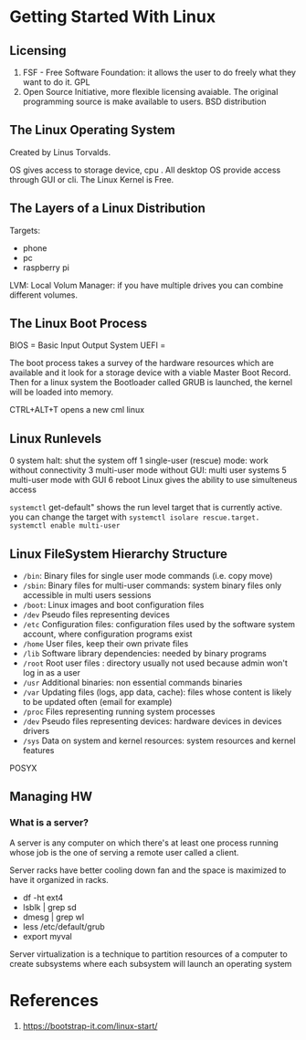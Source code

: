 # Getting Started With Linux

## Licensing
1. FSF - Free Software Foundation: it allows the user to do freely what they want to do it. GPL
1. Open Source Initiative, more flexible licensing avaiable. The original programming source is make available to users. BSD distribution

## The Linux Operating System
Created by Linus Torvalds.

OS gives access to storage device, cpu . All desktop OS provide access through GUI or cli. 
The Linux Kernel is Free. 

## The Layers of a Linux Distribution
Targets:
- phone
- pc
- raspberry pi

LVM: Local Volum Manager: if you have multiple drives you can  combine different volumes. 

## The Linux Boot Process

BIOS = Basic Input Output System
UEFI = 

The boot process takes a survey of the hardware resources which are available and it look for  a storage device with a viable Master Boot Record. 
Then for a linux system the Bootloader called GRUB is launched, the kernel will be loaded into memory.

CTRL+ALT+T opens a new cml linux

## Linux Runlevels

0 system halt: shut the system off
1 single-user (rescue) mode: work without connectivity
3 multi-user mode without GUI: multi user systems 
5 multi-user mode with GUI
6 reboot
Linux gives the ability to use simulteneus access 

`systemctl` get-default" shows the run level target that is currently active.
you can change the target with
`systemctl isolare rescue.target.`
`systemctl enable multi-user`

## Linux FileSystem Hierarchy Structure

* `/bin`: Binary files for single user mode commands (i.e. copy move)
* `/sbin`: Binary files for multi-user commands: system binary files only accessible in multi users sessions
* `/boot`: Linux images and boot configuration files
* `/dev` Pseudo files representing devices
* `/etc` Configuration files: configuration files used by the software system account, where configuration programs exist 
* `/home` User files, keep their own private files
* `/lib` Software library dependencies: needed by binary programs
* `/root` Root user files : directory usually not used because admin won't log in as a user
* `/usr` Additional binaries: non essential commands binaries
* `/var` Updating files (logs, app data, cache): files whose content is likely to be updated often (email for example)
* `/proc` Files representing running system processes
* `/dev` Pseudo files representing devices: hardware devices in devices drivers
* `/sys` Data on system and kernel resources: system resources and kernel features

POSYX

## Managing HW
### What is a server?
A server is any computer on which there's at least one process running whose job is the one of serving a remote user called a client.

Server racks have better cooling down fan and the space is maximized to have it organized in racks.

- df -ht ext4
- lsblk | grep sd
- dmesg | grep wl
- less /etc/default/grub
- export myval

Server virtualization is a technique to partition resources of a computer to create subsystems where each subsystem will launch an operating system 


# References
1. https://bootstrap-it.com/linux-start/
